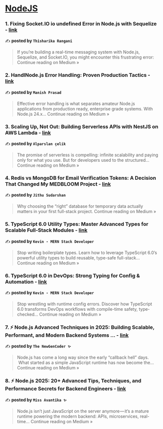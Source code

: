 
<h1><a href=https://medium.com/tag/nodejs/recommended target="_blank" rel="noopener noreferrer">NodeJS</a></h1>
<h3>1. Fixing Socket.IO io undefined Error in Node.js with Sequelize - <a href="https://medium.com/@uyanhewagetr/fixing-socket-io-io-undefined-error-in-node-js-with-sequelize-0cd86786551e?source=rss------nodejs-5" target="_blank" rel="noopener noreferrer">link</a></h3>

✍️ **posted by `Thisharika Rangani`**

<blockquote>If you’re building a real-time messaging system with Node.js, Sequelize, and Socket.IO, you might encounter this frustrating error:
Continue reading on Medium »</blockquote>

<h3>2. HandlNode.js Error Handling: Proven Production Tactics - <a href="https://medium.com/@manisuec/handlnode-js-error-handling-proven-production-tactics-c557a6d22bd5?source=rss------nodejs-5" target="_blank" rel="noopener noreferrer">link</a></h3>

✍️ **posted by `Manish Prasad`**

<blockquote>Effective error handling is what separates amateur Node.js applications from production ready, enterprise grade systems. With Node.js 24.x…
Continue reading on Medium »</blockquote>

<h3>3.  Scaling Up, Not Out: Building Serverless APIs with NestJS on AWS Lambda - <a href="https://medium.com/@alprslnclk/scaling-up-not-out-building-serverless-apis-with-nestjs-on-aws-lambda-0aa09c219cbb?source=rss------nodejs-5" target="_blank" rel="noopener noreferrer">link</a></h3>

✍️ **posted by `Alparslan çelik`**

<blockquote>The promise of serverless is compelling: infinite scalability and paying only for what you use. But for developers used to the structured…
Continue reading on Medium »</blockquote>

<h3>4. Redis vs MongoDB for Email Verification Tokens: A Decision That Changed My MEDBLOOM Project - <a href="https://medium.com/@jithuSudharshan/redis-vs-mongodb-for-email-verification-tokens-a-decision-that-changed-my-medbloom-project-3dc239084d13?source=rss------nodejs-5" target="_blank" rel="noopener noreferrer">link</a></h3>

✍️ **posted by `Jithu Sudarshan`**

<blockquote>Why choosing the “right” database for temporary data actually matters in your first full-stack project.
Continue reading on Medium »</blockquote>

<h3>5. TypeScript 6.0 Utility Types: Master Advanced Types for Scalable Full-Stack Modules - <a href="https://medium.com/@mernstackdevbykevin/typescript-6-0-utility-types-master-advanced-types-for-scalable-full-stack-modules-3725a2be095a?source=rss------nodejs-5" target="_blank" rel="noopener noreferrer">link</a></h3>

✍️ **posted by `Kevin - MERN Stack Developer`**

<blockquote>Stop writing boilerplate types. Learn how to leverage TypeScript 6.0’s powerful utility types to build reusable, type-safe full-stack…
Continue reading on Medium »</blockquote>

<h3>6. TypeScript 6.0 in DevOps: Strong Typing for Config & Automation - <a href="https://medium.com/@mernstackdevbykevin/typescript-6-0-in-devops-strong-typing-for-config-automation-c4081909055e?source=rss------nodejs-5" target="_blank" rel="noopener noreferrer">link</a></h3>

✍️ **posted by `Kevin - MERN Stack Developer`**

<blockquote>Stop wrestling with runtime config errors. Discover how TypeScript 6.0 transforms DevOps workflows with compile-time safety, type-checked…
Continue reading on Medium »</blockquote>

<h3>7. ⚡ Node.js Advanced Techniques in 2025: Building Scalable, Performant, and Modern Backend Systems … - <a href="https://medium.com/@ektakumari8872/node-js-advanced-techniques-in-2025-building-scalable-performant-and-modern-backend-systems-82ec7080d8cd?source=rss------nodejs-5" target="_blank" rel="noopener noreferrer">link</a></h3>

✍️ **posted by `The NewGenCoder ✨`**

<blockquote>Node.js has come a long way since the early “callback hell” days.
 What started as a simple JavaScript runtime has now become the…
Continue reading on Medium »</blockquote>

<h3>8. ⚡ Node.js 2025: 20+ Advanced Tips, Techniques, and Performance Secrets for Backend Engineers  - <a href="https://medium.com/@avantika0/node-js-2025-20-advanced-tips-techniques-and-performance-secrets-for-backend-engineers-1230d51a3c7a?source=rss------nodejs-5" target="_blank" rel="noopener noreferrer">link</a></h3>

✍️ **posted by `Miss Avantika ✨`**

<blockquote>Node.js isn’t just JavaScript on the server anymore — it’s a mature runtime powering the modern backend: APIs, microservices, real-time…
Continue reading on Medium »</blockquote>

